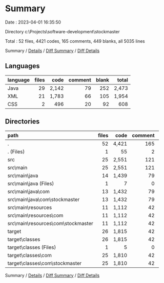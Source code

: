 # Summary

Date : 2023-04-01 16:35:50

Directory c:\\Projects\\software-development\\stockmaster

Total : 52 files,  4421 codes, 165 comments, 449 blanks, all 5035 lines

Summary / [Details](details.md) / [Diff Summary](diff.md) / [Diff Details](diff-details.md)

## Languages
| language | files | code | comment | blank | total |
| :--- | ---: | ---: | ---: | ---: | ---: |
| Java | 29 | 2,142 | 79 | 252 | 2,473 |
| XML | 21 | 1,783 | 66 | 105 | 1,954 |
| CSS | 2 | 496 | 20 | 92 | 608 |

## Directories
| path | files | code | comment | blank | total |
| :--- | ---: | ---: | ---: | ---: | ---: |
| . | 52 | 4,421 | 165 | 449 | 5,035 |
| . (Files) | 1 | 55 | 2 | 1 | 58 |
| src | 25 | 2,551 | 121 | 339 | 3,011 |
| src\\main | 25 | 2,551 | 121 | 339 | 3,011 |
| src\\main\\java | 14 | 1,439 | 79 | 241 | 1,759 |
| src\\main\\java (Files) | 1 | 7 | 0 | 2 | 9 |
| src\\main\\java\\com | 13 | 1,432 | 79 | 239 | 1,750 |
| src\\main\\java\\com\\stockmaster | 13 | 1,432 | 79 | 239 | 1,750 |
| src\\main\\resources | 11 | 1,112 | 42 | 98 | 1,252 |
| src\\main\\resources\\com | 11 | 1,112 | 42 | 98 | 1,252 |
| src\\main\\resources\\com\\stockmaster | 11 | 1,112 | 42 | 98 | 1,252 |
| target | 26 | 1,815 | 42 | 109 | 1,966 |
| target\\classes | 26 | 1,815 | 42 | 109 | 1,966 |
| target\\classes (Files) | 1 | 5 | 0 | 0 | 5 |
| target\\classes\\com | 25 | 1,810 | 42 | 109 | 1,961 |
| target\\classes\\com\\stockmaster | 25 | 1,810 | 42 | 109 | 1,961 |

Summary / [Details](details.md) / [Diff Summary](diff.md) / [Diff Details](diff-details.md)